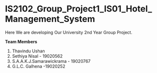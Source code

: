# IS2102_Group_Project1_IS01_Hotel_Management_System

Here We are developing Our University 2nd Year Group Project.


**Team Members**

1. Thavindu Ushan
2. Sethiya Nisal - 19020562
3. S.A.A.K.J.Samarawickrama - 19020767
4. G.L.C. Galhena -19020252

